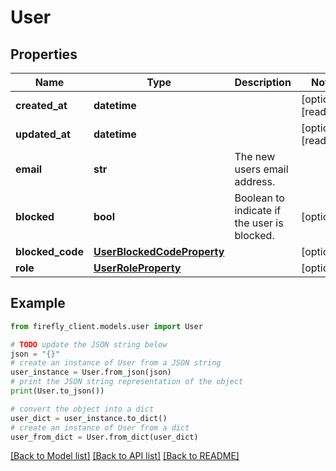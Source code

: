 # User


## Properties

Name | Type | Description | Notes
------------ | ------------- | ------------- | -------------
**created_at** | **datetime** |  | [optional] [readonly] 
**updated_at** | **datetime** |  | [optional] [readonly] 
**email** | **str** | The new users email address. | 
**blocked** | **bool** | Boolean to indicate if the user is blocked. | [optional] 
**blocked_code** | [**UserBlockedCodeProperty**](UserBlockedCodeProperty.md) |  | [optional] 
**role** | [**UserRoleProperty**](UserRoleProperty.md) |  | [optional] 

## Example

```python
from firefly_client.models.user import User

# TODO update the JSON string below
json = "{}"
# create an instance of User from a JSON string
user_instance = User.from_json(json)
# print the JSON string representation of the object
print(User.to_json())

# convert the object into a dict
user_dict = user_instance.to_dict()
# create an instance of User from a dict
user_from_dict = User.from_dict(user_dict)
```
[[Back to Model list]](../README.md#documentation-for-models) [[Back to API list]](../README.md#documentation-for-api-endpoints) [[Back to README]](../README.md)


